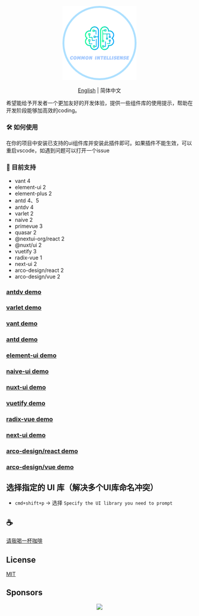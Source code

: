 <p align="center">
<img height="200" src="./assets/kv.png" alt="common-intellisense">
</p>
<p align="center"> <a href="https://github.com/Simon-He95/vscode-common-intellisense/blob/main/README.md">English</a> | 简体中文</p>

希望能给予开发者一个更加友好的开发体验，提供一些组件库的使用提示，帮助在开发阶段能够加高效的coding。

### 🛠️️ 如何使用
在你的项目中安装已支持的ui组件库并安装此插件即可。如果插件不能生效，可以重启vscode，如遇到问题可以打开一个issue

### 🍬 目前支持
- vant 4
- element-ui 2
- element-plus 2
- antd 4、5
- antdv 4
- varlet 2
- naive 2
- primevue 3
- quasar 2
- @nextui-org/react 2
- @nuxt/ui 2
- vuetify 3
- radix-vue 1
- next-ui 2
- arco-design/react 2
- arco-design/vue 2

### [antdv demo](assets/antdv.gif)

### [varlet demo](assets/varlet.gif)

### [vant demo](assets/vant.gif)

### [antd demo](assets/antd.gif)

### [element-ui demo](assets/element.gif)

### [naive-ui demo](assets/naive.gif)

### [nuxt-ui demo](assets/nuxt-ui.gif)

### [vuetify demo](assets/vuetify.gif)

### [radix-vue demo](assets/radix-vue.gif)

### [next-ui demo](assets/next-ui.gif)

### [arco-design/react demo](assets/arco-design.gif)

### [arco-design/vue demo](assets/acro-design-vue.gif)

## 选择指定的 UI 库（解决多个UI库命名冲突）

- `cmd+shift+p` -> 选择 `Specify the UI library you need to prompt`

## :coffee:

[请我喝一杯咖啡](https://github.com/Simon-He95/sponsor)

## License

[MIT](./license)

## Sponsors

<p align="center">
  <a href="https://cdn.jsdelivr.net/gh/Simon-He95/sponsor@main/sponsors.svg">
    <img src="https://cdn.jsdelivr.net/gh/Simon-He95/sponsor@main/sponsors.png"/>
  </a>
</p>
